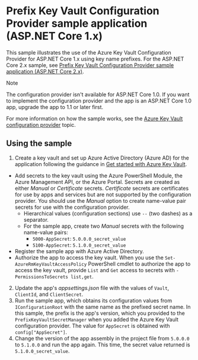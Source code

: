 # Prefix Key Vault Configuration Provider sample application (ASP.NET Core 1.x)

This sample illustrates the use of the Azure Key Vault Configuration Provider for ASP.NET Core 1.x using key name prefixes. For the ASP.NET Core 2.x sample, see [Prefix Key Vault Configuration Provider sample application (ASP.NET Core 2.x)](https://github.com/aspnet/Docs/tree/live/aspnetcore/security/key-vault-configuration/samples/key-name-prefix-sample/2.x).

> [!NOTE]
> The configuration provider isn't available for ASP.NET Core 1.0. If you want to implement the configuration provider and the app is an ASP.NET Core 1.0 app, upgrade the app to 1.1 or later first.

For more information on how the sample works, see the [Azure Key Vault configuration provider](xref:security/key-vault-configuration) topic.

## Using the sample
1. Create a key vault and set up Azure Active Directory (Azure AD) for the application following the guidance in [Get started with Azure Key Vault](https://azure.microsoft.com/documentation/articles/key-vault-get-started/).
  * Add secrets to the key vault using the Azure PowerShell Module, the Azure Management API, or the Azure Portal. Secrets are created as either *Manual* or *Certificate* secrets. *Certificate* secrets are certificates for use by apps and services but are not supported by the configuration provider. You should use the *Manual* option to create name-value pair secrets for use with the configuration provider.
    * Hierarchical values (configuration sections) use `--` (two dashes) as a separator.
    * For the sample app, create two *Manual* secrets with the following name-value pairs:
      * `5000-AppSecret`: `5.0.0.0_secret_value`
      * `5100-AppSecret`: `5.1.0.0_secret_value`
  * Register the sample app with Azure Active Directory.
  * Authorize the app to access the key vault. When you use the `Set-AzureRmKeyVaultAccessPolicy` PowerShell cmdlet to authorize the app to access the key vault, provide `List` and `Get` access to secrets with `-PermissionsToSecrets list,get`.
2. Update the app's *appsettings.json* file with the values of `Vault`, `ClientId`, and `ClientSecret`.
3. Run the sample app, which obtains its configuration values from `IConfigurationRoot` with the same name as the prefixed secret name. In this sample, the prefix is the app's version, which you provided to the `PrefixKeyVaultSecretManager` when you added the Azure Key Vault configuration provider. The value for `AppSecret` is obtained with `config["AppSecret"]`.
4. Change the version of the app assembly in the project file from `5.0.0.0` to `5.1.0.0` and run the app again. This time, the secret value returned is `5.1.0.0_secret_value`.
